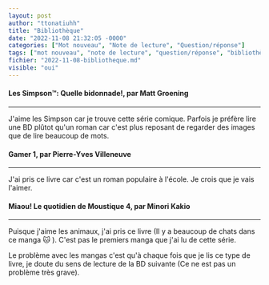 ```yaml
---
layout: post
author: "ttonatiuhh"
title: "Bibliothèque"
date: "2022-11-08 21:32:05 -0000"
categories: ["Mot nouveau", "Note de lecture", "Question/réponse"]
tags: ["mot nouveau", "note de lecture", "question/réponse", "bibliothèque"]
fichier: "2022-11-08-bibliotheque.md"
visible: "oui"
---
```


#### Les Simpson™: Quelle bidonnade!, par Matt Groening

---

J'aime les Simpson car je trouve cette série comique. Parfois je préfère lire une BD plûtot qu'un roman car c'est plus reposant de regarder des images que de lire beaucoup de mots. 


#### Gamer 1, par Pierre-Yves Villeneuve

---

J'ai pris ce livre car c'est un roman populaire à l'école. Je crois que je vais l'aimer.


#### Miaou! Le quotidien de Moustique 4, par Minori Kakio

---

Puisque j'aime les animaux, j'ai pris ce livre (Il y a beaucoup de chats dans ce manga 🐱 ). C'est pas le premiers manga que j'ai lu de cette série. 

Le problème avec les mangas c'est qu'à chaque fois que je lis ce type de livre, je doute du sens de lecture de la BD suivante (Ce ne est pas un problème très grave).